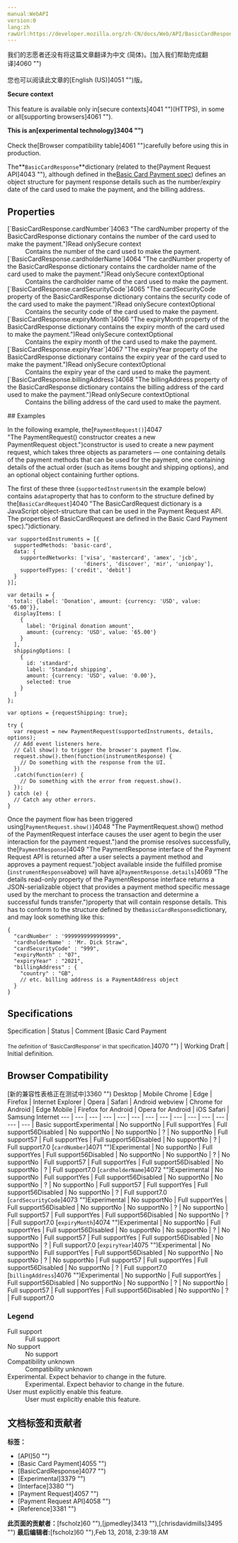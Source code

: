 ```yaml
---
manual:WebAPI
version:0
lang:zh
rawUrl:https://developer.mozilla.org/zh-CN/docs/Web/API/BasicCardResponse
---
```




<bdi>我们的志愿者还没有将这篇文章翻译为<bdi>中文 (简体)</bdi>。[加入我们帮助完成翻译]4060 "")<br></br>您也可以阅读此文章的[English (US)]4051 "")版。</bdi>






**Secure context**<br></br>This feature is available only in[secure contexts]4041 "")(HTTPS), in some or all[supporting browsers]4061 "").




**This is an[experimental technology]3404 "")**<br></br>Check the[Browser compatibility table]4061 "")carefully before using this in production.




The**`BasicCardResponse`**dictionary (related to the[Payment Request API]4043 ""), although defined in the[Basic Card Payment spec](%2559#Specifications "")) defines an object structure for payment response details such as the number/expiry date of the card used to make the payment, and the billing address.


## Properties<a name="Properties"></a>
<dl><dt>[`BasicCardResponse.cardNumber`]4063 "The cardNumber property of the BasicCardResponse dictionary contains the number of the card used to make the payment.")Read onlySecure context</dt><dd>Contains the number of the card used to make the payment.</dd><dt>[`BasicCardResponse.cardholderName`]4064 "The cardNumber property of the BasicCardResponse dictionary contains the cardholder name of the card used to make the payment.")Read onlySecure contextOptional</dt><dd>Contains the cardholder name of the card used to make the payment.</dd><dt>[`BasicCardResponse.cardSecurityCode`]4065 "The cardSecurityCode property of the BasicCardResponse dictionary contains the security code of the card used to make the payment.")Read onlySecure contextOptional</dt><dd>Contains the security code of the card used to make the payment.</dd><dt>[`BasicCardResponse.expiryMonth`]4066 "The expiryMonth property of the BasicCardResponse dictionary contains the expiry month of the card used to make the payment.")Read onlySecure contextOptional</dt><dd>Contains the expiry month of the card used to make the payment.</dd><dt>[`BasicCardResponse.expiryYear`]4067 "The expiryYear property of the BasicCardResponse dictionary contains the expiry year of the card used to make the payment.")Read onlySecure contextOptional</dt><dd>Contains the expiry year of the card used to make the payment.</dd><dt>[`BasicCardResponse.billingAddress`]4068 "The billingAddress property of the BasicCardResponse dictionary contains the billing address of the card used to make the payment.")Read onlySecure contextOptional</dt><dd>Contains the billing address of the card used to make the payment.</dd></dl>
## Examples<a name="Examples"></a>


In the following example, the[`PaymentRequest()`]4047 "The PaymentRequest() constructor creates a new PaymentRequest object.")constructor is used to create a new payment request, which takes three objects as parameters — one containing details of the payment methods that can be used for the payment, one containing details of the actual order (such as items bought and shipping options), and an optional object containing further options.



The first of these three (`supportedInstruments`in the example below) contains a`data`property that has to conform to the structure defined by the[`BasicCardRequest`]4040 "The BasicCardRequest dictionary is a JavaScript object-structure that can be used in the Payment Request API. The properties of BasicCardRequest are defined in the Basic Card Payment spec).")dictionary.


```
var supportedInstruments = [{
  supportedMethods: 'basic-card',
  data: {
    supportedNetworks: ['visa', 'mastercard', 'amex', 'jcb',
                        'diners', 'discover', 'mir', 'unionpay'],
    supportedTypes: ['credit', 'debit']
  }
}];

var details = {
  total: {label: 'Donation', amount: {currency: 'USD', value: '65.00'}},
  displayItems: [
    {
      label: 'Original donation amount',
      amount: {currency: 'USD', value: '65.00'}
    }
  ],
  shippingOptions: [
    {
      id: 'standard',
      label: 'Standard shipping',
      amount: {currency: 'USD', value: '0.00'},
      selected: true
    }
  ]
};

var options = {requestShipping: true};

try {
  var request = new PaymentRequest(supportedInstruments, details, options);
  // Add event listeners here.
  // Call show() to trigger the browser's payment flow.
  request.show().then(function(instrumentResponse) {
    // Do something with the response from the UI.
  })
  .catch(function(err) {
    // Do something with the error from request.show().
  });
} catch (e) {
  // Catch any other errors.
}
```


Once the payment flow has been triggered using[`PaymentRequest.show()`]4048 "The PaymentRequest.show() method of the PaymentRequest interface causes the user agent to begin the user interaction for the payment request.")and the promise resolves successfully, the[`PaymentResponse`]4049 "The PaymentResponse interface of the Payment Request API is returned after a user selects a payment method and approves a payment request.")object available inside the fulfilled promise (`instrumentResponse`above) will have a[`PaymentResponse.details`]4069 "The details read-only property of the PaymentResponse interface returns a JSON-serializable object that provides a payment method specific message used by the merchant to process the transaction and determine a successful funds transfer.")property that will contain response details. This has to conform to the structure defined by the`BasicCardResponse`dictionary, and may look something like this:


```
{
  "cardNumber' : '9999999999999999",
  "cardholderName' : 'Mr. Dick Straw",
  "cardSecurityCode" : "999",
  "expiryMonth" : "07",
  "expiryYear" : "2021",
  "billingAddress" : {
    "country" : "GB",
    // etc. billing address is a PaymentAddress object
  }
}
```

## Specifications<a name="Specifications"></a>
Specification | Status | Comment 
[Basic Card Payment<br></br><small>The definition of &#39;BasicCardResponse&#39; in that specification.</small>]4070 "") | Working Draft | Initial definition. 


## Browser Compatibility<a name="Browser_Compatibility"></a>
[新的兼容性表格正在测试中<i></i>]3360 "")
<abbr>Desktop<i></i></abbr> | <abbr>Mobile<i></i></abbr> 
<abbr>Chrome<i></i></abbr> | <abbr>Edge<i></i></abbr> | <abbr>Firefox<i></i></abbr> | <abbr>Internet Explorer<i></i></abbr> | <abbr>Opera<i></i></abbr> | <abbr>Safari<i></i></abbr> | <abbr>Android webview<i></i></abbr> | <abbr>Chrome for Android<i></i></abbr> | <abbr>Edge Mobile<i></i></abbr> | <abbr>Firefox for Android<i></i></abbr> | <abbr>Opera for Android<i></i></abbr> | <abbr>iOS Safari<i></i></abbr> | <abbr>Samsung Internet<i></i></abbr> 
 ---  |  ---  |  ---  |  ---  |  ---  |  ---  |  ---  |  ---  |  ---  |  ---  |  ---  |  ---  |  ---  |  ---  | 
Basic support<abbr>Experimental<i></i></abbr> | <abbr>No support</abbr>No | <abbr>Full support</abbr>Yes | <abbr>Full support</abbr>56<abbr>Disabled<i></i></abbr> | <abbr>No support</abbr>No | <abbr>No support</abbr>No | <abbr>?</abbr> | <abbr>No support</abbr>No | <abbr>Full support</abbr>57 | <abbr>Full support</abbr>Yes | <abbr>Full support</abbr>56<abbr>Disabled<i></i></abbr> | <abbr>No support</abbr>No | <abbr>?</abbr> | <abbr>Full support</abbr>7.0 
[`cardNumber`]4071 "")<abbr>Experimental<i></i></abbr> | <abbr>No support</abbr>No | <abbr>Full support</abbr>Yes | <abbr>Full support</abbr>56<abbr>Disabled<i></i></abbr> | <abbr>No support</abbr>No | <abbr>No support</abbr>No | <abbr>?</abbr> | <abbr>No support</abbr>No | <abbr>Full support</abbr>57 | <abbr>Full support</abbr>Yes | <abbr>Full support</abbr>56<abbr>Disabled<i></i></abbr> | <abbr>No support</abbr>No | <abbr>?</abbr> | <abbr>Full support</abbr>7.0 
[`cardholderName`]4072 "")<abbr>Experimental<i></i></abbr> | <abbr>No support</abbr>No | <abbr>Full support</abbr>Yes | <abbr>Full support</abbr>56<abbr>Disabled<i></i></abbr> | <abbr>No support</abbr>No | <abbr>No support</abbr>No | <abbr>?</abbr> | <abbr>No support</abbr>No | <abbr>Full support</abbr>57 | <abbr>Full support</abbr>Yes | <abbr>Full support</abbr>56<abbr>Disabled<i></i></abbr> | <abbr>No support</abbr>No | <abbr>?</abbr> | <abbr>Full support</abbr>7.0 
[`cardSecurityCode`]4073 "")<abbr>Experimental<i></i></abbr> | <abbr>No support</abbr>No | <abbr>Full support</abbr>Yes | <abbr>Full support</abbr>56<abbr>Disabled<i></i></abbr> | <abbr>No support</abbr>No | <abbr>No support</abbr>No | <abbr>?</abbr> | <abbr>No support</abbr>No | <abbr>Full support</abbr>57 | <abbr>Full support</abbr>Yes | <abbr>Full support</abbr>56<abbr>Disabled<i></i></abbr> | <abbr>No support</abbr>No | <abbr>?</abbr> | <abbr>Full support</abbr>7.0 
[`expiryMonth`]4074 "")<abbr>Experimental<i></i></abbr> | <abbr>No support</abbr>No | <abbr>Full support</abbr>Yes | <abbr>Full support</abbr>56<abbr>Disabled<i></i></abbr> | <abbr>No support</abbr>No | <abbr>No support</abbr>No | <abbr>?</abbr> | <abbr>No support</abbr>No | <abbr>Full support</abbr>57 | <abbr>Full support</abbr>Yes | <abbr>Full support</abbr>56<abbr>Disabled<i></i></abbr> | <abbr>No support</abbr>No | <abbr>?</abbr> | <abbr>Full support</abbr>7.0 
[`expiryYear`]4075 "")<abbr>Experimental<i></i></abbr> | <abbr>No support</abbr>No | <abbr>Full support</abbr>Yes | <abbr>Full support</abbr>56<abbr>Disabled<i></i></abbr> | <abbr>No support</abbr>No | <abbr>No support</abbr>No | <abbr>?</abbr> | <abbr>No support</abbr>No | <abbr>Full support</abbr>57 | <abbr>Full support</abbr>Yes | <abbr>Full support</abbr>56<abbr>Disabled<i></i></abbr> | <abbr>No support</abbr>No | <abbr>?</abbr> | <abbr>Full support</abbr>7.0 
[`billingAddress`]4076 "")<abbr>Experimental<i></i></abbr> | <abbr>No support</abbr>No | <abbr>Full support</abbr>Yes | <abbr>Full support</abbr>56<abbr>Disabled<i></i></abbr> | <abbr>No support</abbr>No | <abbr>No support</abbr>No | <abbr>?</abbr> | <abbr>No support</abbr>No | <abbr>Full support</abbr>57 | <abbr>Full support</abbr>Yes | <abbr>Full support</abbr>56<abbr>Disabled<i></i></abbr> | <abbr>No support</abbr>No | <abbr>?</abbr> | <abbr>Full support</abbr>7.0 


### Legend<a name="Legend"></a>
<dl><dt><abbr>Full support</abbr></dt><dd>Full support</dd><dt><abbr>No support</abbr></dt><dd>No support</dd><dt><abbr>Compatibility unknown</abbr></dt><dd>Compatibility unknown</dd><dt><abbr>Experimental. Expect behavior to change in the future.<i></i></abbr></dt><dd>Experimental. Expect behavior to change in the future.</dd><dt><abbr>User must explicitly enable this feature.<i></i></abbr></dt><dd>User must explicitly enable this feature.</dd></dl>




## 文档标签和贡献者
**标签：**
* [API]50 "")
* [Basic Card Payment]4055 "")
* [BasicCardResponse]4077 "")
* [Experimental]3379 "")
* [Interface]3380 "")
* [Payment Request]4057 "")
* [Payment Request API]4058 "")
* [Reference]3381 "")

**此页面的贡献者：**[fscholz]60 ""),[jpmedley]3413 ""),[chrisdavidmills]3495 "")
**最后编辑者:**[fscholz]60 ""),<time>Feb 13, 2018, 2:39:18 AM</time>


